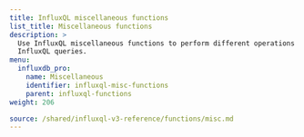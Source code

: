 ```yaml
---
title: InfluxQL miscellaneous functions
list_title: Miscellaneous functions
description: >
  Use InfluxQL miscellaneous functions to perform different operations in
  InfluxQL queries.
menu:
  influxdb_pro:
    name: Miscellaneous
    identifier: influxql-misc-functions
    parent: influxql-functions
weight: 206

source: /shared/influxql-v3-reference/functions/misc.md
---
```


<!-- 
The content of this page is at /shared/influxql-v3-reference/functions/misc.md
-->
